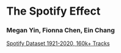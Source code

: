 # The Spotify Effect

### Megan Yin, Fionna Chen, Ein Chang

[Spotify Dataset 1921-2020, 160k+ Tracks](https://www.kaggle.com/yamaerenay/spotify-dataset-19212020-160k-tracks)